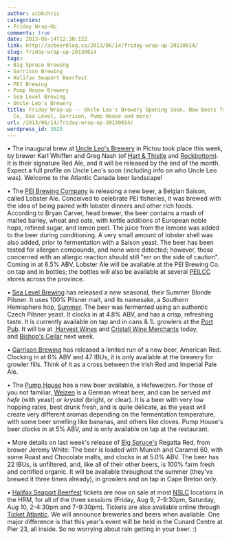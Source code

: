 ```yaml
---
author: acbbchris
categories:
- Friday Wrap-Up
comments: true
date: 2013-06-14T12:30:12Z
link: http://acbeerblog.ca/2013/06/14/friday-wrap-up-20130614/
slug: friday-wrap-up-20130614
tags:
- Big Spruce Brewing
- Garrison Brewing
- Halifax Seaport Beerfest
- PEI Brewing
- Pump House Brewery
- Sea Level Brewing
- Uncle Leo's Brewery
title: Friday Wrap-up -- Uncle Leo's Brewery Opening Soon, New Beers from PEI Brewing
  Co, Sea Level, Garrison, Pump House and more!
url: /2013/06/14/friday-wrap-up-20130614/
wordpress_id: 3025
---
```


• The inaugural brew at [Uncle Leo's Brewery](https://www.facebook.com/UncleLeosBrewery) in Pictou took place this week, by brewer Karl Whiffen and Greg Nash (of [Hart & Thistle](http://www.hartandthistle.com/) and [Rockbottom](http://rockbottombrewpub.ca/)). It is their signature Red Ale, and it will be released by the end of the month. Expect a full profile on Uncle Leo's soon (including info on who Uncle Leo was). Welcome to the Atlantic Canada beer landscape!

• The [PEI Brewing Company](http://peibrewingcompany.com/) is releasing a new beer, a Belgian Saison, called Lobster Ale. Conceived to celebrate PEI fisheries, it was brewed with the idea of being paired with lobster dinners and other rich foods. According to Bryan Carver, head brewer, the beer contains a mash of malted barley, wheat and oats, with kettle additions of European noble hops, refined sugar, and lemon peel. The juice from the lemons was added to the beer during conditioning. A very small amount of lobster shell was also added, prior to fermentation with a Saison yeast. The beer has been tested for allergen compounds, and none were detected; however, those concerned with an allergic reaction should still "err on the side of caution". Coming in at 6.5% ABV, Lobster Ale will be available at the PEI Brewing Co. on tap and in bottles; the bottles will also be available at several [PEILCC](http://www.peilcc.ca/) stores across the province.

• [Sea Level Brewing](https://www.facebook.com/pages/Sea-Level-Brewing/121661091234313) has released a new seasonal, their Summer Blonde Pilsner. It uses 100% Pilsner malt, and its namesake, a Southern Hemisphere hop, [Summer](http://www.hops.com.au/products/summer). The beer was fermented using an authentic Czech Pilsner yeast. It clocks in at 4.8% ABV, and has a crisp, refreshing taste. It is currently available on tap and in cans & 1L growlers at the [Port Pub](http://www.theportpub.com/). It will be at [ Harvest Wines](https://www.facebook.com/harvestwines) and [Cristall Wine Merchants](http://www.cristallwinemerchants.com/store/) today, and [Bishop's Cellar](http://bishopscellar.com/) next week.


• [Garrison Brewing](http://www.garrisonbrewing.com/) has released a limited run of a new beer, American Red. Clocking in at 6% ABV and 47 IBUs, it is only available at the brewery for growler fills. Think of it as a cross between the Irish Red and Imperial Pale Ale.


• The [Pump House](https://www.facebook.com/PumpHouseRestaurant) has a new beer available, a Hefeweizen. For those of you not familiar, [Weizen](http://www.bjcp.org/2008styles/style15.php#1a) is a German wheat beer, and can be served _mit hefe_ (with yeast) or _krystal_ (bright, or clear). It is a beer with very low hopping rates, best drunk fresh, and is quite delicate, as the yeast will create very different aromas depending on the fermentation temperature, with some beer smelling like bananas, and others like cloves. Pump House's beer clocks in at 5% ABV, and is only available on tap at the restaurant.

• More details on last week's release of [Big Spruce's](https://www.facebook.com/BigSpruceBrewing) Regatta Red, from brewer Jeremy White: The beer is loaded with Munich and Caramel 60, with some Roast and Chocolate malts, and clocks in at 5.0% ABV. The beer has 22 IBUs, is unfiltered, and, like all of their other beers, is 100% farm fresh and certified organic. It will be available throughout the summer (they've brewed it three times already), in growlers and on tap in Cape Breton only.

• [Halifax Seaport Beerfest](https://www.facebook.com/HalifaxSeaportBeerFest) tickets are now on sale at most [NSLC](http://www.mynslc.com/Content_MarketingPages/Content_Events/SeaportBeerfest.aspx) locations in the HRM, for all of the three sessions (Friday, Aug 9, 7-9:30pm, Saturday, Aug 10, 2-4:30pm and 7-9:30pm). Tickets are also available online through [Ticket Atlantic](http://www.ticketatlantic.com/en/home/events/halifaxseaportbeerfest/info.aspx). We will announce breweries and beers when available. One major difference is that this year's event will be held in the Cunard Centre at Pier 23, all inside. So no worrying about rain getting in your beer. :)
